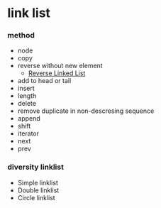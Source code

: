 # link list


### method
- node
- copy 
- reverse without new element
    - [Reverse Linked List](https://leetcode.com/articles/reverse-linked-list/#)
- add to head or tail
- insert
- length
- delete
- remove duplicate in non-descresing sequence
- append 
- shift
- iterator
- next
- prev


### diversity linklist
- Simple linklist
- Double linklist
- Circle linklist


